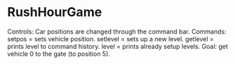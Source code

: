# RushHourGame
Controls:
  Car positions are changed through the command bar.
  Commands:
    setpos <int> <int> = sets vehicle position.
    setlevel <string> = sets up a new level.
    getlevel = prints level to command history.
    level <int> = prints already setup levels.
Goal:
  get vehicle 0 to the gate (to position 5).
